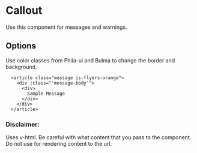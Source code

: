 # Callout

Use this component for messages and warnings. 

## Options

Use color classes from Phila-ui and Bulma to change the border and background. 

```
  <article class="message is-flyers-orange">
    <div :class="'message-body'">
      <div>
        Sample Message
      </div>
    </div>
  </article>
  ```

### Disclaimer: 

Uses v-html. Be careful with what content that you pass to the component. Do not use for rendering content to the url.
